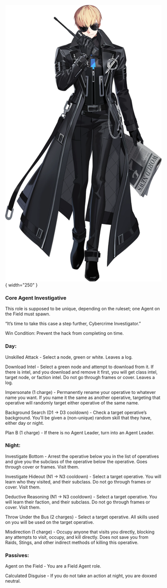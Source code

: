 ![cybercrimeinvestigator.png](Images/cybercrimeinvestigator.png){ width="250" }

### **Core Agent Investigative**

This role is supposed to be unique, depending on the ruleset; one Agent on the Field must spawn.

“It’s time to take this case a step further, Cybercrime Investigator.”

Win Condition: Prevent the hack from completing on time.

### **Day:**

Unskilled Attack - Select a node, green or white. Leaves a log.

Download Intel - Select a green node and attempt to download from it. If there is intel, and you download and remove it first, you will get class intel, target node, or faction intel. Do not go through frames or cover. Leaves a log.

Impersonate (1 charge) - Permanently rename your operative to whatever name you want. If you name it the same as another operative, targeting that operative will randomly target either operative of the same name.

Background Search (D1 -> D3 cooldown) - Check a target operative’s background. You’ll be given a (non-unique) random skill that they have, either day or night.

Plan B (1 charge) - If there is no Agent Leader, turn into an Agent Leader.

### **Night:**

Investigate Bottom - Arrest the operative below you in the list of operatives and give you the subclass of the operative below the operative. Goes through cover or frames. Visit them.

Investigate Hideout (N1 -> N3 cooldown) - Select a target operative. You will learn who they visited, and their subclass. Do not go through frames or cover. Visit them.

Deductive Reasoning (N1 -> N3 cooldown) - Select a target operative. You will learn their faction, and their subclass. Do not go through frames or cover. Visit them.

Throw Under the Bus (2 charges) - Select a target operative. All skills used on you will be used on the target operative.

Misdirection (1 charge) - Occupy anyone that visits you directly, blocking any attempts to visit, occupy, and kill directly. Does not save you from Raids, Stings, and other indirect methods of killing this operative.

### **Passives:**

Agent on the Field - You are a Field Agent role.

Calculated Disguise - If you do not take an action at night, you are doxxed neutral.